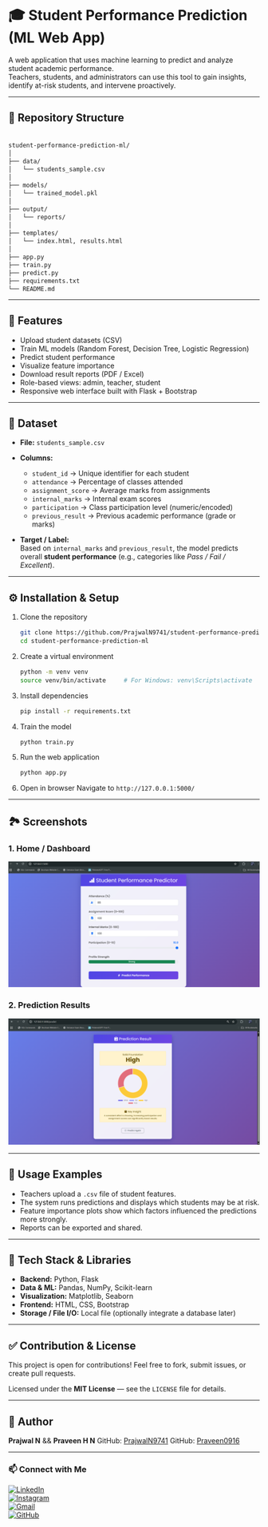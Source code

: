 # 🎓 Student Performance Prediction (ML Web App)

A web application that uses machine learning to predict and analyze student academic performance.  
Teachers, students, and administrators can use this tool to gain insights, identify at-risk students, and intervene proactively.

---

## 📂 Repository Structure

```

student-performance-prediction-ml/
│
├── data/
│   └── students_sample.csv
│
├── models/
│   └── trained_model.pkl
│
├── output/
│   └── reports/
│
├── templates/
│   └── index.html, results.html
│
├── app.py
├── train.py
├── predict.py
├── requirements.txt
└── README.md

````

---

## 🚀 Features

- Upload student datasets (CSV)  
- Train ML models (Random Forest, Decision Tree, Logistic Regression)  
- Predict student performance  
- Visualize feature importance  
- Download result reports (PDF / Excel)  
- Role-based views: admin, teacher, student  
- Responsive web interface built with Flask + Bootstrap  

---

## 🧠 Dataset

- **File:** `students_sample.csv`  
- **Columns:**  
  - `student_id` → Unique identifier for each student  
  - `attendance` → Percentage of classes attended  
  - `assignment_score` → Average marks from assignments  
  - `internal_marks` → Internal exam scores  
  - `participation` → Class participation level (numeric/encoded)  
  - `previous_result` → Previous academic performance (grade or marks)  

- **Target / Label:**  
  Based on `internal_marks` and `previous_result`, the model predicts overall **student performance** (e.g., categories like *Pass / Fail / Excellent*).

---

## ⚙️ Installation & Setup

1. Clone the repository  
   ```bash
   git clone https://github.com/PrajwalN9741/student-performance-prediction-ml.git
   cd student-performance-prediction-ml


2. Create a virtual environment

   ```bash
   python -m venv venv
   source venv/bin/activate     # For Windows: venv\Scripts\activate
   ```

3. Install dependencies

   ```bash
   pip install -r requirements.txt
   ```

4. Train the model

   ```bash
   python train.py
   ```

5. Run the web application

   ```bash
   python app.py
   ```

6. Open in browser
   Navigate to `http://127.0.0.1:5000/`

---

## 🏞️ Screenshots

### 1. Home / Dashboard

![Home Screen](./home_page.png)

### 2. Prediction Results

![Results Screen](./prediction_result.png)

---

## 🎯 Usage Examples

* Teachers upload a `.csv` file of student features.
* The system runs predictions and displays which students may be at risk.
* Feature importance plots show which factors influenced the predictions more strongly.
* Reports can be exported and shared.

---

## 🧩 Tech Stack & Libraries

* **Backend:** Python, Flask
* **Data & ML:** Pandas, NumPy, Scikit-learn
* **Visualization:** Matplotlib, Seaborn
* **Frontend:** HTML, CSS, Bootstrap
* **Storage / File I/O:** Local file (optionally integrate a database later)

---

## ✅ Contribution & License

This project is open for contributions! Feel free to fork, submit issues, or create pull requests.

Licensed under the **MIT License** — see the `LICENSE` file for details.

---

## 👤 Author

**Prajwal N** &&
**Praveen H N**
GitHub: [PrajwalN9741](https://github.com/PrajwalN9741)
GitHub: [Praveen0916](https://github.com/Praveen0916)

---

### 📫 Connect with Me

[![LinkedIn](https://img.shields.io/badge/LinkedIn-blue?logo=linkedin&style=for-the-badge)](https://www.linkedin.com/in/prajwal-n9741)  
[![Instagram](https://img.shields.io/badge/Instagram-E4405F?logo=instagram&logoColor=white&style=for-the-badge)](https://www.instagram.com/_._ite_me_prajju.__)  
[![Gmail](https://img.shields.io/badge/Gmail-D14836?logo=gmail&logoColor=white&style=for-the-badge)](mailto:prajwalrajn9@gmail.com)  
[![GitHub](https://img.shields.io/badge/GitHub-100000?logo=github&logoColor=white&style=for-the-badge)](https://github.com/PrajwalN9741)











